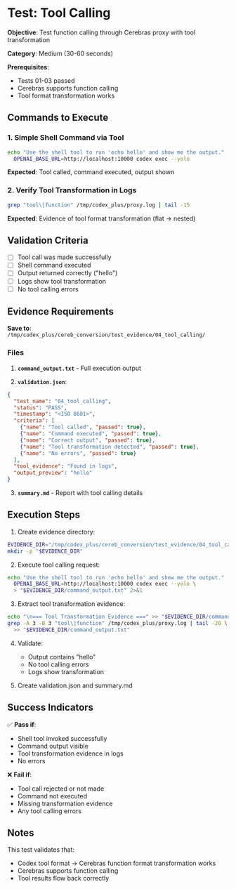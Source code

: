 # Test: Tool Calling

**Objective**: Test function calling through Cerebras proxy with tool transformation

**Category**: Medium (30-60 seconds)

**Prerequisites**:
- Tests 01-03 passed
- Cerebras supports function calling
- Tool format transformation works

## Commands to Execute

### 1. Simple Shell Command via Tool
```bash
echo "Use the shell tool to run 'echo hello' and show me the output." | \
  OPENAI_BASE_URL=http://localhost:10000 codex exec --yolo
```

**Expected**: Tool called, command executed, output shown

### 2. Verify Tool Transformation in Logs
```bash
grep "tool\|function" /tmp/codex_plus/proxy.log | tail -15
```

**Expected**: Evidence of tool format transformation (flat → nested)

## Validation Criteria

- [ ] Tool call was made successfully
- [ ] Shell command executed
- [ ] Output returned correctly ("hello")
- [ ] Logs show tool transformation
- [ ] No tool calling errors

## Evidence Requirements

**Save to**: `/tmp/codex_plus/cereb_conversion/test_evidence/04_tool_calling/`

### Files

1. **`command_output.txt`** - Full execution output

2. **`validation.json`**:
```json
{
  "test_name": "04_tool_calling",
  "status": "PASS",
  "timestamp": "<ISO 8601>",
  "criteria": [
    {"name": "Tool called", "passed": true},
    {"name": "Command executed", "passed": true},
    {"name": "Correct output", "passed": true},
    {"name": "Tool transformation detected", "passed": true},
    {"name": "No errors", "passed": true}
  ],
  "tool_evidence": "Found in logs",
  "output_preview": "hello"
}
```

3. **`summary.md`** - Report with tool calling details

## Execution Steps

1. Create evidence directory:
```bash
EVIDENCE_DIR="/tmp/codex_plus/cereb_conversion/test_evidence/04_tool_calling"
mkdir -p "$EVIDENCE_DIR"
```

2. Execute tool calling request:
```bash
echo "Use the shell tool to run 'echo hello' and show me the output." | \
  OPENAI_BASE_URL=http://localhost:10000 codex exec --yolo \
  > "$EVIDENCE_DIR/command_output.txt" 2>&1
```

3. Extract tool transformation evidence:
```bash
echo "\n=== Tool Transformation Evidence ===" >> "$EVIDENCE_DIR/command_output.txt"
grep -A 3 -B 3 "tool\|function" /tmp/codex_plus/proxy.log | tail -20 \
  >> "$EVIDENCE_DIR/command_output.txt"
```

4. Validate:
   - Output contains "hello"
   - No tool calling errors
   - Logs show transformation

5. Create validation.json and summary.md

## Success Indicators

✅ **Pass if**:
- Shell tool invoked successfully
- Command output visible
- Tool transformation evidence in logs
- No errors

❌ **Fail if**:
- Tool call rejected or not made
- Command not executed
- Missing transformation evidence
- Any tool calling errors

## Notes

This test validates that:
- Codex tool format → Cerebras function format transformation works
- Cerebras supports function calling
- Tool results flow back correctly
